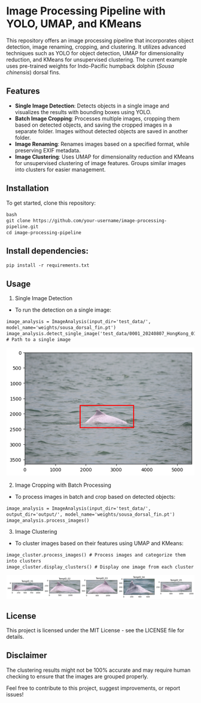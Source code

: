 # Image Processing Pipeline with YOLO, UMAP, and KMeans

This repository offers an image processing pipeline that incorporates object detection, image renaming, cropping, and clustering. It utilizes advanced techniques such as YOLO for object detection, UMAP for dimensionality reduction, and KMeans for unsupervised clustering. The current example uses pre-trained weights for Indo-Pacific humpback dolphin (_Sousa chinensis_) dorsal fins.

## Features

- **Single Image Detection**: Detects objects in a single image and visualizes the results with bounding boxes using YOLO.
- **Batch Image Cropping**: Processes multiple images, cropping them based on detected objects, and saving the cropped images in a separate folder. Images without detected objects are saved in another folder.
- **Image Renaming**: Renames images based on a specified format, while preserving EXIF metadata.
- **Image Clustering**: Uses UMAP for dimensionality reduction and KMeans for unsupervised clustering of image features. Groups similar images into clusters for easier management.

## Installation

To get started, clone this repository:

```
bash
git clone https://github.com/your-username/image-processing-pipeline.git
cd image-processing-pipeline
```

## Install dependencies:

```
pip install -r requirements.txt
```

## Usage

1. Single Image Detection

- To run the detection on a single image:

```
image_analysis = ImageAnalysis(input_dir='test_data/', model_name='weights/sousa_dorsal_fin.pt')
image_analysis.detect_single_image('test_data/0001_20240807_HongKong_01_0926.jpg') # Path to a single image
```

![image](images/single_image_detection.png)

2. Image Cropping with Batch Processing

- To process images in batch and crop based on detected objects:

```
image_analysis = ImageAnalysis(input_dir='test_data/', output_dir='output/', model_name='weights/sousa_dorsal_fin.pt')
image_analysis.process_images()
```

3. Image Clustering

- To cluster images based on their features using UMAP and KMeans:

```image_cluster = ImageCluster(input_dir='test_data/', n_individuals=5)
image_cluster.process_images() # Process images and categorize them into clusters
image_cluster.display_clusters() # Display one image from each cluster
```

![image](images/cluster_result.png)

## License

This project is licensed under the MIT License - see the LICENSE file for details.

## Disclaimer

The clustering results might not be 100% accurate and may require human checking to ensure that the images are grouped properly.

Feel free to contribute to this project, suggest improvements, or report issues!
